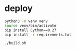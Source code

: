 # deploy
```bash
python3 -m venv venv
source venv/bin/activate
pip install Cython==0.27
pip install -r requirements.txt
```

```bash
./build.sh
```
